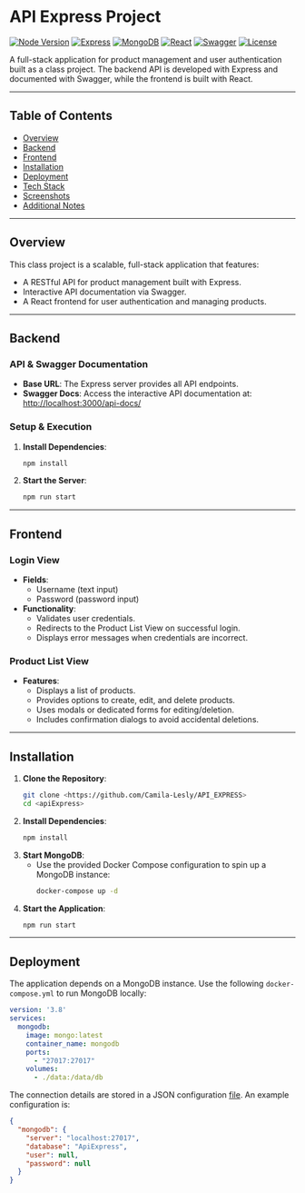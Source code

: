 # API Express Project

[![Node Version](https://img.shields.io/badge/node-%3E=12-green.svg)](https://nodejs.org/)
[![Express](https://img.shields.io/badge/express-v4.x-blue.svg)](https://expressjs.com/)
[![MongoDB](https://img.shields.io/badge/mongodb-v4.x-brightgreen.svg)](https://www.mongodb.com/)
[![React](https://img.shields.io/badge/react-v17.x-blue.svg)](https://reactjs.org/)
[![Swagger](https://img.shields.io/badge/swagger-v3.x-orange.svg)](https://swagger.io/)
[![License](https://img.shields.io/badge/license-Unlicensed-red.svg)](https://opensource.org/licenses)

A full-stack application for product management and user authentication built as a class project. The backend API is developed with Express and documented with Swagger, while the frontend is built with React.

---

## Table of Contents
- [Overview](#overview)
- [Backend](#backend)
- [Frontend](#frontend)
- [Installation](#installation)
- [Deployment](#deployment)
- [Tech Stack](#tech-stack)
- [Screenshots](#screenshots)
- [Additional Notes](#additional-notes)

---

## Overview

This class project is a scalable, full-stack application that features:
- A RESTful API for product management built with Express.
- Interactive API documentation via Swagger.
- A React frontend for user authentication and managing products.

---

## Backend

### API & Swagger Documentation
- **Base URL**: The Express server provides all API endpoints.
- **Swagger Docs**: Access the interactive API documentation at:  
  [http://localhost:3000/api-docs/](http://localhost:3000/api-docs/)

### Setup & Execution
1. **Install Dependencies**:
    ```bash
    npm install
    ```
2. **Start the Server**:
    ```bash
    npm run start
    ```

---

## Frontend

### Login View
- **Fields**:  
  - Username (text input)  
  - Password (password input)
- **Functionality**:  
  - Validates user credentials.
  - Redirects to the Product List View on successful login.
  - Displays error messages when credentials are incorrect.

### Product List View
- **Features**:
  - Displays a list of products.
  - Provides options to create, edit, and delete products.
  - Uses modals or dedicated forms for editing/deletion.
  - Includes confirmation dialogs to avoid accidental deletions.

---

## Installation

1. **Clone the Repository**:
    ```bash
    git clone <https://github.com/Camila-Lesly/API_EXPRESS>
    cd <apiExpress>
    ```
2. **Install Dependencies**:
    ```bash
    npm install
    ```
3. **Start MongoDB**:
    - Use the provided Docker Compose configuration to spin up a MongoDB instance:
      ```bash
      docker-compose up -d
      ```
4. **Start the Application**:
    ```bash
    npm run start
    ```

---

## Deployment

The application depends on a MongoDB instance. Use the following `docker-compose.yml` to run MongoDB locally:

```yaml
version: '3.8'
services:
  mongodb:
    image: mongo:latest
    container_name: mongodb
    ports:
      - "27017:27017"
    volumes:
      - ./data:/data/db
```

 The connection details are stored in a JSON configuration [file](./config/mongodb/mongodb-config.json). An example configuration is:

```json
{
  "mongodb": {
    "server": "localhost:27017",
    "database": "ApiExpress",
    "user": null,
    "password": null
  }
}
